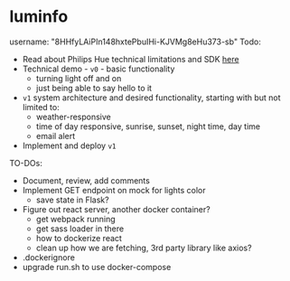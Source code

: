 # luminfo
username: "8HHfyLAiPIn148hxtePbuIHi-KJVMg8eHu373-sb"
Todo:
* Read about Philips Hue technical limitations and SDK [here](https://developers.meethue.com/develop/get-started-2/)
* Technical demo - `v0` - basic functionality
    - turning light off and on
    - just being able to say hello to it
* `v1` system architecture and desired functionality, starting with but not limited to:
    - weather-responsive
    - time of day responsive, sunrise, sunset, night time, day time
    - email alert
* Implement and deploy `v1`


TO-DOs:
* Document, review, add comments
* Implement GET endpoint on mock for lights color
    - save state in Flask?
* Figure out react server, another docker container?
    - get webpack running
    - get sass loader in there
    - how to dockerize react
    - clean up how we are fetching, 3rd party library like axios?
* .dockerignore
* upgrade run.sh to use docker-compose